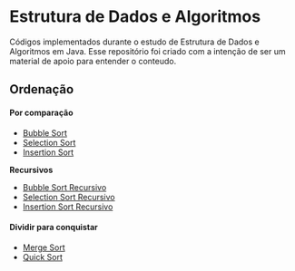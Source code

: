 # Estrutura de Dados e Algoritmos
Códigos implementados durante o estudo de Estrutura de Dados e Algoritmos em Java. Esse repositório foi criado com a intenção de ser um material de apoio para entender o conteudo.
## Ordenação
 #### Por comparação
 - [Bubble Sort](BubbleSort.java)
 - [Selection Sort](SelectionSort.java)
 - [Insertion Sort](InsertionSort.java)
 
 **Recursivos**
 - [Bubble Sort Recursivo](BubbleRecursivo.java)
 - [Selection Sort Recursivo](SelectionRecursivo.java)
 - [Insertion Sort Recursivo](InsertionRecursivo.java)
 
 #### Dividir para conquistar
  - [Merge Sort](MergeSort.java)
  - [Quick Sort](QuickSort.java)
